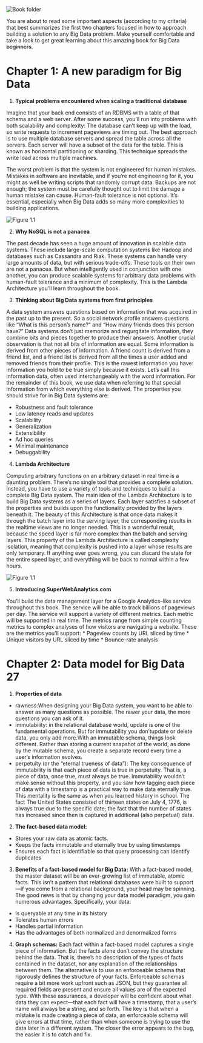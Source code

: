 ![Book folder](/src/Picture_1.jpg)

You are about to read some important aspects (according to my criteria) that best summarizes the first two chapters focused in how to approach building a solution to any Big Data problem. Make yourself comfortable and take a look to get great learning about this amazing book for Big Data ~~beginners~~.


# Chapter 1: A new paradigm for Big Data

1. **Typical problems encountered when scaling a traditional database**
  
  Imagine that your back end consists of an RDBMS with a table of that schema and a web server. After some success, you’ll run into problems with both scalability and complexity: The database can’t keep up with the load, so write requests to increment pageviews are timing out. The best approach is to use multiple database servers and spread the table across all the servers. Each server will have a subset of the data for the table. This is known as horizontal partitioning or sharding. This technique spreads the write load across multiple machines.

  The worst problem is that the system is not engineered for human mistakes. Mistakes in software are inevitable, and if you’re not engineering for it, you might as well be writing scripts that randomly corrupt data. Backups are not enough; the system must be carefully thought out to limit the damage a human mistake can cause. Human-fault tolerance is not optional. It’s essential, especially when Big Data adds so many more complexities to building applications.
 
![Figure 1.1](/src/fig1_2.png)
  

2. **Why NoSQL is not a panacea**

  The past decade has seen a huge amount of innovation in scalable data systems. These include large-scale computation systems like Hadoop and databases such as Cassandra and Riak. These systems can handle very large amounts of data, but with serious trade-offs. These tools on their own are not a panacea. But when intelligently used in conjunction with one another, you can produce scalable systems for arbitrary data problems with human-fault tolerance and a minimum of complexity. This is the Lambda Architecture you’ll learn throughout the book.
  


3. **Thinking about Big Data systems from first principles**

  A data system answers questions based on information that was acquired in the past up to the present. So a social network profile answers questions like “What is this person’s name?” and “How many friends does this person have?” Data systems don’t just memorize and regurgitate information, they combine bits and pieces together to produce their answers. Another crucial observation is that not all bits of information are equal. Some information is derived from other pieces of information. A friend count is derived from a friend list, and a friend list is derived from all the times a user added and removed friends from their profile. This is the rawest information you have: information you hold to be true simply because it exists. Let’s call this information data, often used interchangeably with the word information. For the remainder of this book, we use  data when referring to that special information from which everything else is derived.
The properties you should strive for in Big Data systems are:
  * Robustness and fault tolerance
  * Low latency reads and updates
  * Scalability
  * Generalization
  * Extensibility
  * Ad hoc queries
  * Minimal maintenance
  * Debuggability
  



4. **Lambda Architecture**

  Computing arbitrary functions on an arbitrary dataset in real time is a daunting problem. There’s no single tool that provides a complete solution. Instead, you have to use a variety of tools and techniques to build a complete Big Data system. The main idea of the Lambda Architecture is to build Big Data systems as a series of layers. Each layer satisfies a subset of the properties and builds upon the functionality provided by the layers beneath it.
The beauty of this Architecture is that once data makes it through the batch layer into the serving layer, the corresponding results in the realtime views are no longer needed. This is a wonderful result, because the speed layer is far more complex than the batch and serving layers. This property of the Lambda Architecture is called complexity isolation, meaning that complexity is pushed into a layer whose results are only temporary. If anything ever goes wrong, you can discard the state for the entire speed layer, and everything will be back to normal within a few hours.

 ![Figure 1.1](src/fig1_11.png)
  
  
  
5. **Introducing SuperWebAnalytics.com**

  You’ll build the data management layer for a Google Analytics–like service throughout this book. The service will be able to track billions of pageviews per day. The service will support a variety of different metrics. Each metric will be supported in real time. The metrics range from simple counting metrics to complex analyses
of how visitors are navigating a website. These are the metrics you’ll support:
    * Pageview counts by URL sliced by time
    * Unique visitors by URL sliced by time
    * Bounce-rate analysis


# Chapter 2: Data model for Big Data 27

1. **Properties of data**
  * rawness:When designing your Big Data system, you want to be able to answer as many questions as possible. The rawer your data, the more questions you can ask of it. 
  * immutability: in the relational database world, update is one of the fundamental operations. But for immutability you don’tupdate or delete data, you only add more.With an immutable schema, things look different. Rather than storing a current snapshot of the world, as done by the mutable schema, you create a separate record every time a user’s information evolves.
  * perpetuity (or the “eternal trueness of data”): The key consequence of immutability is that each piece of data is true in perpetuity. That is, a piece of data, once true, must always be true. Immutability wouldn’t make sense without this property, and you saw how tagging each piece of data with a timestamp is a practical way to make data eternally true. This mentality is the same as when you learned history in school. The fact The United States consisted of thirteen states on July 4, 1776, is always true due to the specific date; the fact that the number of states has increased since then is captured in additional (also perpetual) data. 


2. **The fact-based data model:**
  * Stores your raw data as atomic facts.
  * Keeps the facts immutable and eternally true by using timestamps
  * Ensures each fact is identifiable so that query processing can identify duplicates
  

3. **Benefits of a fact-based model for Big Data:** With a fact-based model, the master dataset will be an ever-growing list of immutable, atomic facts. This isn’t a pattern that relational databases were built to support—if you come from a relational background, your head may be spinning. The good news is that by changing your data model paradigm, you gain numerous advantages. Specifically, your data:
  * Is queryable at any time in its history
  * Tolerates human errors
  * Handles partial information
  * Has the advantages of both normalized and denormalized forms
  
  
4. **Graph schemas:**  Each fact within a fact-based model captures a single piece of information. But the facts alone don’t convey the structure behind the data. That is, there’s no description of the types of facts contained in the dataset, nor any explanation of the relationships between them. The alternative is to use an enforceable schema that rigorously defines the structure of your facts. Enforceable schemas require a bit more work upfront such as JSON, but they guarantee all required fields are present and ensure all values are of the expected type. With these assurances, a developer will be confident about what data they can expect—that each fact will have a timestamp, that a user’s name will always be a string, and so forth. The key is that when a mistake is made creating a piece of data, an enforceable schema will give errors at that time, rather than when someone is trying to use the data later in a different system. The closer the error appears to the bug, the easier it is to catch and fix.
